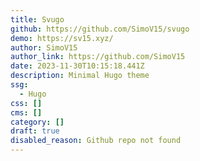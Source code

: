 ```yaml
---
title: Svugo
github: https://github.com/SimoV15/svugo
demo: https://sv15.xyz/
author: SimoV15
author_link: https://github.com/SimoV15
date: 2023-11-30T10:15:18.441Z
description: Minimal Hugo theme
ssg:
  - Hugo
css: []
cms: []
category: []
draft: true
disabled_reason: Github repo not found
---
```

